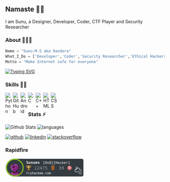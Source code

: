 
## Namaste 🙏🏻
I am  Sunu, a Designer, Developer, Coder, CTF Player and Security Researcher

### About 🙋🏻‍♂️
```python
Name = "Sunu-M-S aka 9andora"
What_I_Do = ['Developer','Coder','Security Researcher','Ethical Hackers','CTF','OSINT']
Motto = "Make Internet safe for everyone"


```

[![Typing SVG](https://readme-typing-svg.herokuapp.com?font=Ubuntu&color=%2336BCF7&vCenter=true&height=35&lines=root%40SMS~%23+whoami;%E2%9C%93+Sunu+M+S;root%40SMS~%23+Alias;%E2%9C%93+9andora;%E2%9C%93+Web+Pentester;%E2%9C%93+Ethical+Hacker;%E2%9C%93+Developer+;%E2%9C%93+Open+source+Toolmaker+)](https://git.io/typing-svg)
### Skills 👨‍💻

<img align="left" alt="Python" width="24px" src="https://cdn.jsdelivr.net/npm/simple-icons@3.2.0/icons/python.svg" />
<img align="left" alt="GitHub" width="24px" src="https://cdn.jsdelivr.net/npm/simple-icons@3.2.0/icons/github.svg" />
<img align="left" alt="Android" width="24px" src="https://cdn.jsdelivr.net/npm/simple-icons@3.2.0/icons/android.svg" />
<img align="left" alt="C" width="24px" src="https://cdn.jsdelivr.net/npm/simple-icons@3.2.0/icons/c.svg" />
<img align="left" alt="C++" width="24px" src="https://cdn.jsdelivr.net/npm/simple-icons@3.2.0/icons/cplusplus.svg" />
<img align="left" alt="HTML" width="24px" src="https://cdn.jsdelivr.net/npm/simple-icons@3.2.0/icons/html5.svg" />
<img align="left" alt="CSS" width="24px" src="https://cdn.jsdelivr.net/npm/simple-icons@3.2.0/icons/css3.svg" />
</br>
</br>

### Stats ⚡️

![Github Stats](https://github-stats-alpha.vercel.app/api/?username=sunums&tc=333&ic=333)
<img src="https://github-readme-stats.vercel.app/api/top-langs/?username=sunums&layout=compact&theme=tokyday" alt="languages" height="195">


[![github](https://img.shields.io/badge/github-%2324292e.svg?style=for-the-badge&logo=github&logoColor=white)](https://github.com/sunums)
[![linkedin](https://img.shields.io/badge/linkedin-%231E77B5.svg?style=for-the-badge&logo=linkedin&logoColor=white)](https://www.linkedin.com/in/sunu-m-s/) [![stackoverflow](https://img.shields.io/badge/stackoverflow-%23F28032.svg?style=for-the-badge&logo=stackoverflow&logoColor=white)](#)

### Rapidfire

![tryhackme](https://github.com/Sunu-M-S/Sunu-M-S/blob/main/images/tryhackme.png) 





